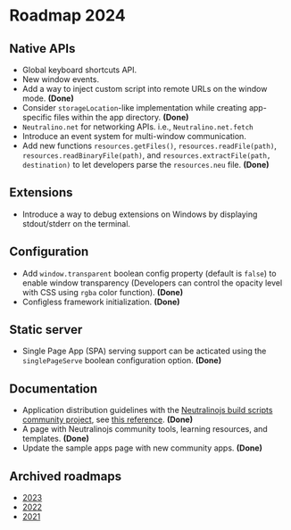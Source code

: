 # Roadmap 2024

## Native APIs

- Global keyboard shortcuts API.
- New window events.
- Add a way to inject custom script into remote URLs on the window mode. **(Done)**
- Consider `storageLocation`-like implementation while creating app-specific files within the app directory. **(Done)**
- `Neutralino.net` for networking APIs. i.e., `Neutralino.net.fetch`
- Introduce an event system for multi-window communication.
- Add new functions `resources.getFiles()`, `resources.readFile(path)`, `resources.readBinaryFile(path)`, and `resources.extractFile(path, destination)` to let developers parse the `resources.neu` file. **(Done)**

## Extensions

- Introduce a way to debug extensions on Windows by displaying stdout/stderr on the terminal.

## Configuration

- Add `window.transparent` boolean config property (default is `false`) to enable window transparency (Developers can control the opacity level with CSS using `rgba` color function). **(Done)**
- Configless framework initialization. **(Done)**

## Static server

- Single Page App (SPA) serving support can be acticated using the `singlePageServe` boolean configuration option. **(Done)**

## Documentation

- Application distribution guidelines with the [Neutralinojs build scripts community project](https://github.com/hschneider/neutralino-build-scripts), see [this reference](https://github.com/neutralinojs/neutralinojs/issues/1152#issuecomment-1859653388). **(Done)**
- A page with Neutralinojs community tools, learning resources, and templates. **(Done)**
- Update the sample apps page with new community apps. **(Done)**
  
## Archived roadmaps

- [2023](archive/2023.md)
- [2022](archive/2022.md)
- [2021](archive/2021.md)
